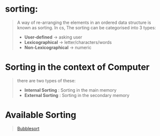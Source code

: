 # sorting:
> A way of re-arranging the elements in an ordered data structure is known as sorting.
> In cs, The sorting can be categorised into 3 types:
> * **User-defined**  -> asking user
> * **Lexicographical**    -> letter/characters/words
> * **Non-Lexicographical** -> numeric

# Sorting in the context of Computer
> there are two types of these:
>* **Internal Sorting** : Sorting in the main memory 
>* **External Sorting** : Sorting in the secondary memory

# Available Sorting

> [Bubblesort](Bubblesort/readMe.md)




